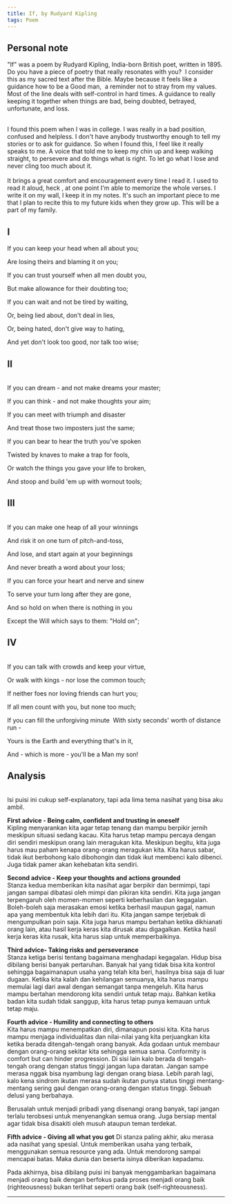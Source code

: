 ```yaml
---
title: If, by Rudyard Kipling
tags: Poem
---
```


Personal note
---
"If"  was a poem by Rudyard Kipling, India-born British poet, written in 1895.<br/>
Do you have a piece of poetry that really resonates with you?  I consider this as my sacred text after the Bible. Maybe because it feels like a guidance how to be a Good man,  a reminder not to stray from my values. Most of the line deals with self-control in hard times. A guidance to really keeping it together when things are bad, being doubted, betrayed, unfortunate, and loss.

<br/>
I found this poem when I was in college. I was really in a bad position, confused and helpless. I don't have anybody trustworthy enough to tell my stories or to ask for guidance.  So when I found this, I feel like it really  speaks to me. A voice that told me to keep my chin up and keep walking straight, to persevere and do things what is right. To let go what I lose and never cling too much about it.<br/>
<br/>
It brings a great comfort and encouragement every time I read it. I used to read it aloud, heck , at one point I'm able to memorize the whole verses. I write it on my wall, I keep it in my notes. It's such an important piece to me that I plan to recite this to my future kids when they grow up. This will be a part of my family.

I
---
If you can keep your head when all about you;

Are losing theirs and blaming it on you;

If you can trust yourself when all men doubt you,

But make allowance for their doubting too; 

If you can wait and not be tired by waiting, 

Or, being lied about, don't deal in lies, 

Or, being hated, don't give way to hating,

And yet don't look too good, nor talk too wise; 


II
---
<br  />
If you can dream - and not make dreams your master;

If you can think - and not make thoughts your aim; 

If you can meet with triumph and disaster 

And treat those two imposters just the same; 

If you can bear to hear the truth you've spoken 

Twisted by knaves to make a trap for fools, 

Or watch the things you gave your life to broken, 

And stoop and build 'em up with wornout tools; 

III
---
<br  />
If you can make one heap of all your winnings 

And risk it on one turn of pitch-and-toss, 

And lose, and start again at your beginnings 

And never breath a word about your loss; 

If you can force your heart and nerve and sinew 

To serve your turn long after they are gone, 

And so hold on when there is nothing in you 

Except the Will which says to them: "Hold on"; 

IV
---
<br  />
If you can talk with crowds and keep your virtue, 

Or walk with kings - nor lose the common touch;

If neither foes nor loving friends can hurt you; 

If all men count with you, but none too much; 

If you can fill the unforgiving minute  With sixty seconds' worth of distance run - 

Yours is the Earth and everything that's in it,

And - which is more - you'll be a Man my son! 

Analysis
---
<br  />
Isi puisi ini cukup self-explanatory, tapi ada lima tema nasihat yang bisa aku ambil.
<br/>

**First advice - Being calm, confident and trusting in oneself**<br/>
Kipling menyarankan kita agar tetap tenang dan mampu berpikir jernih meskipun situasi sedang kacau. Kita harus tetap mampu percaya dengan diri sendiri meskipun orang lain meragukan kita. Meskipun begitu, kita juga harus mau paham kenapa orang-orang meragukan kita. Kita harus sabar, tidak ikut berbohong kalo dibohongin dan tidak ikut membenci kalo dibenci. Juga tidak pamer akan kehebatan kita sendiri. 
<br/>

**Second advice - Keep your thoughts and actions grounded**<br/>
Stanza kedua memberikan kita nasihat agar berpikir dan bermimpi, tapi jangan sampai dibatasi oleh mimpi dan pikiran kita sendiri. Kita juga jangan terpengaruh oleh momen-momen seperti keberhasilan dan kegagalan. Boleh-boleh saja merasakan emosi ketika berhasil maupun gagal, namun apa yang membentuk kita lebih dari itu. Kita jangan sampe terjebak di mengumpulkan poin saja. Kita juga harus mampu bertahan ketika dikhianati orang lain, atau hasil kerja keras kita dirusak atau digagalkan. Ketika hasil kerja keras kita rusak, kita harus siap untuk memperbaikinya.
<br/>

**Third advice- Taking risks and perseverance**<br/>
Stanza ketiga berisi tentang bagaimana menghadapi kegagalan. Hidup bisa dibilang berisi banyak pertaruhan. Banyak hal yang tidak bisa kita kontrol sehingga bagaimanapun usaha yang telah kita beri, hasilnya bisa saja di luar dugaan. Ketika kita kalah dan kehilangan semuanya, kita harus mampu memulai lagi dari awal dengan semangat tanpa mengeluh. Kita harus mampu bertahan mendorong kita sendiri untuk tetap maju. Bahkan ketika badan kita sudah tidak sanggup, kita harus tetap punya kemauan untuk tetap maju.
<br/>

**Fourth advice - Humility and connecting to others**<br/>
Kita harus mampu menempatkan diri, dimanapun posisi kita. Kita harus mampu menjaga individualitas dan nilai-nilai yang kita perjuangkan kita ketika berada ditengah-tengah orang banyak. Ada godaan untuk membaur dengan orang-orang sekitar kita sehingga semua sama. Conformity is comfort but can hinder progression. Di sisi lain kalo berada di tengah-tengah orang dengan status tinggi jangan lupa daratan. Jangan sampe merasa nggak bisa nyambung lagi dengan orang biasa. Lebih parah lagi, kalo kena sindrom ikutan merasa sudah ikutan punya status tinggi mentang-mentang sering gaul dengan orang-orang dengan status tinggi. Sebuah delusi yang berbahaya.

Berusalah untuk menjadi pribadi yang disenangi orang banyak, tapi jangan terlalu terobsesi untuk menyenangkan semua orang. Juga bersiap mental agar tidak bisa disakiti oleh musuh ataupun teman terdekat.
<br/>

**Fifth advice - Giving all what you got**
Di stanza paling akhir, aku merasa ada nasihat yang spesial. Untuk memberikan usaha yang terbaik, menggunakan semua resource yang ada. Untuk mendorong sampai mencapai batas. Maka dunia dan beserta isinya diberikan kepadamu. 

Pada akhirnya, bisa dibilang puisi ini banyak menggambarkan bagaimana menjadi orang baik dengan berfokus pada proses menjadi orang baik (righteousness) bukan terlihat seperti orang baik (self-righteousness).

---
